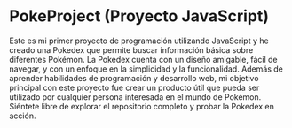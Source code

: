 # PokeProject (Proyecto JavaScript)

Este es mi primer proyecto de programación utilizando JavaScript y he creado una Pokedex que permite buscar información básica sobre diferentes Pokémon.
La Pokedex cuenta con un diseño amigable, fácil de navegar, y con un enfoque en la simplicidad y la funcionalidad.
Además de aprender habilidades de programación y desarrollo web, mi objetivo principal con este proyecto fue crear un producto útil que pueda ser utilizado por cualquier persona interesada en el mundo de Pokémon.
Siéntete libre de explorar el repositorio completo y probar la Pokedex en acción.
